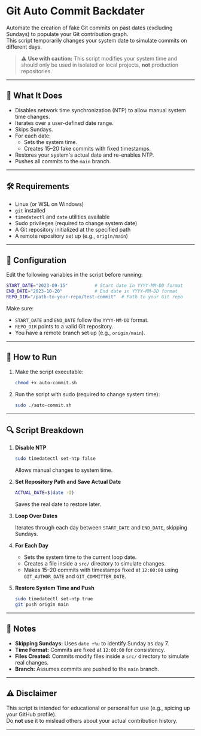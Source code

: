 # Git Auto Commit Backdater

Automate the creation of fake Git commits on past dates (excluding Sundays) to populate your Git contribution graph.  
This script temporarily changes your system date to simulate commits on different days.

> ⚠️ **Use with caution:** This script modifies your system time and should only be used in isolated or local projects, **not** production repositories.

---

## 🧾 What It Does

- Disables network time synchronization (NTP) to allow manual system time changes.
- Iterates over a user-defined date range.
- Skips Sundays.
- For each date:
  - Sets the system time.
  - Creates 15–20 fake commits with fixed timestamps.
- Restores your system's actual date and re-enables NTP.
- Pushes all commits to the `main` branch.

---

## 🛠️ Requirements

- Linux (or WSL on Windows)
- `git` installed
- `timedatectl` and `date` utilities available
- Sudo privileges (required to change system date)
- A Git repository initialized at the specified path
- A remote repository set up (e.g., `origin/main`)

---

## 📝 Configuration

Edit the following variables in the script before running:

```bash
START_DATE="2023-09-15"          # Start date in YYYY-MM-DD format
END_DATE="2023-10-20"            # End date in YYYY-MM-DD format
REPO_DIR="/path-to-your-repo/test-commit"  # Path to your Git repo
```

Make sure:

- `START_DATE` and `END_DATE` follow the `YYYY-MM-DD` format.
- `REPO_DIR` points to a valid Git repository.
- You have a remote branch set up (e.g., `origin/main`).

---

## 🚀 How to Run

1. Make the script executable:

   ```bash
   chmod +x auto-commit.sh
   ```

2. Run the script with sudo (required to change system time):

   ```bash
   sudo ./auto-commit.sh
   ```

---

## 🔍 Script Breakdown

1. **Disable NTP**

   ```bash
   sudo timedatectl set-ntp false
   ```

   Allows manual changes to system time.

2. **Set Repository Path and Save Actual Date**

   ```bash
   ACTUAL_DATE=$(date -I)
   ```

   Saves the real date to restore later.

3. **Loop Over Dates**

   Iterates through each day between `START_DATE` and `END_DATE`, skipping Sundays.

4. **For Each Day**

   - Sets the system time to the current loop date.
   - Creates a file inside a `src/` directory to simulate changes.
   - Makes 15–20 commits with timestamps fixed at `12:00:00` using `GIT_AUTHOR_DATE` and `GIT_COMMITTER_DATE`.

5. **Restore System Time and Push**

   ```bash
   sudo timedatectl set-ntp true
   git push origin main
   ```

---

## 📌 Notes

- **Skipping Sundays:** Uses `date +%u` to identify Sunday as day 7.
- **Time Format:** Commits are fixed at `12:00:00` for consistency.
- **Files Created:** Commits modify files inside a `src/` directory to simulate real changes.
- **Branch:** Assumes commits are pushed to the `main` branch.

---

## ⚠️ Disclaimer

This script is intended for educational or personal fun use (e.g., spicing up your GitHub profile).  
Do **not** use it to mislead others about your actual contribution history.

---
